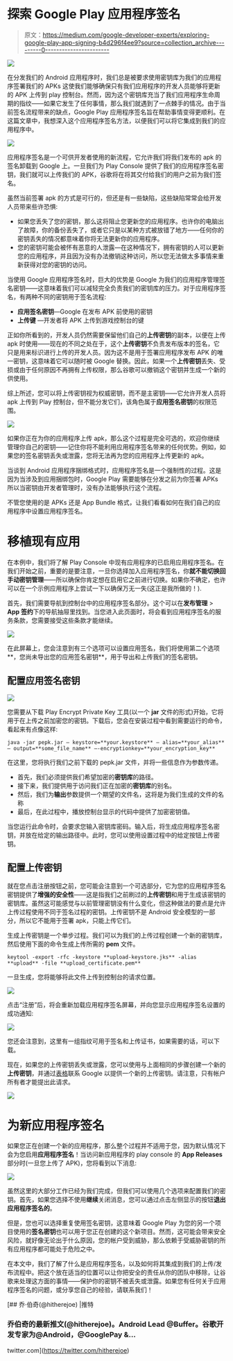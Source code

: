 # 探索 Google Play 应用程序签名

> 原文：<https://medium.com/google-developer-experts/exploring-google-play-app-signing-b4d296f4ee9?source=collection_archive---------0----------------------->

![](img/18f845fda140d3eabb8a30fa995ec8f8.png)

在分发我们的 Android 应用程序时，我们总是被要求使用密钥库为我们的应用程序签署我们的 APKs 这使我们能够确保只有我们应用程序的开发人员能够将更新的 APK 上传到 play 控制台。然而，因为这个密钥库充当了我们应用程序生命周期的指纹——如果它发生了任何事情，那么我们就遇到了一点棘手的情况。由于当前签名流程带来的缺点，Google Play 应用程序签名旨在帮助事情变得更顺利。在这篇文章中，我想深入这个应用程序签名方法，以便我们可以将它集成到我们的应用程序中。

[![](img/e8dd46ab2c119165e7a212299a73013e.png)](http://eepurl.com/dIKgiT)

应用程序签名是一个可供开发者使用的新流程，它允许我们将我们发布的 apk 的签名卸载到 Google 上。一旦我们为 Play Console 提供了我们的应用程序签名密钥，我们就可以上传我们的 APK，谷歌将在将其交付给我们的用户之前为我们签名。

虽然当前签署 apk 的方式是可行的，但还是有一些缺陷，这些缺陷常常会给开发人员带来些许恐惧:

*   如果您丢失了您的密钥，那么这将阻止您更新您的应用程序。也许你的电脑出了故障，你的备份丢失了，或者它只是以某种方式被放错了地方——任何你的密钥丢失的情况都意味着你将无法更新你的应用程序。
*   您的密钥可能会被怀有恶意的人泄露—在这种情况下，拥有密钥的人可以更新您的应用程序，并且因为没有办法撤销这种访问，所以您无法做太多事情来重新获得对您的密钥的访问。

当使用 Google 应用程序签名时，巨大的优势是 Google 为我们的应用程序管理签名密钥——这意味着我们可以减轻完全负责我们的密钥库的压力。对于应用程序签名，有两种不同的密钥用于签名流程:

*   **应用签名密钥**—Google 在发布 APK 前使用的密钥
*   **上传键** —开发者将 APK 上传到游戏控制台的键

正如你所看到的，开发人员仍然需要保留他们自己的**上传密钥**的副本，以便在上传 apk 时使用——现在的不同之处在于，这个**上传密钥**不负责发布版本的签名，它只是用来标识进行上传的开发人员。因为这不是用于签署应用程序发布 APK 的唯一密钥，这意味着它可以随时被 Google 替换。因此，如果一个**上传密钥**丢失、受损或由于任何原因不再拥有上传权限，那么谷歌可以撤销这个密钥并生成一个新的供使用。

综上所述，您可以将上传密钥视为权威密钥，而不是主密钥——它允许开发人员将 apk 上传到 Play 控制台，但不能分发它们，该角色属于**应用签名密钥**的权限范围。

![](img/6a3a8ee6ed4cdf0e2c651aa13e4e1917.png)

如果你正在为你的应用程序上传 apk，那么这个过程是完全可选的，欢迎你继续管理你自己的密钥——记住你将不能利用应用程序签名带来的任何优势。例如，如果您的签名密钥丢失或泄露，您将无法再为您的应用程序上传更新的 apk。

当谈到 Android 应用程序捆绑格式时，应用程序签名是一个强制性的过程。这是因为当涉及到应用捆绑包时，Google Play 需要能够在分发之前为你签署 APKs 所以当密钥由开发者管理时，没有办法能够执行这个流程。

不管您使用的是 APKs 还是 App Bundle 格式，让我们看看如何在我们自己的应用程序中设置应用程序签名。

# 移植现有应用

在本例中，我们将了解 Play Console 中现有应用程序的已启用应用程序签名。在我们开始之前，重要的是要注意，一旦你选择加入应用程序签名，你**就不能切换回手动密钥管理**——所以确保你肯定想在启用它之前进行切换。如果你不确定，也许可以在一个示例应用程序上尝试一下以确保万无一失(这正是我所做的！).

首先，我们需要导航到控制台中的应用程序签名部分。这个可以在**发布管理** > **App 签约**下的导航抽屉里找到。当您进入此页面时，将会看到应用程序签名的服务条款，您需要接受这些条款才能继续。

![](img/2b55c06a7604fa5fcc765204402790bc.png)

在此屏幕上，您会注意到有三个选项可以设置应用签名，我们将使用第二个选项**，您尚未导出您的应用签名密钥**，用于导出和上传我们的签名密钥。

## 配置应用签名密钥

![](img/f737579ce385b4eb417ad0a1e7c088a5.png)

您需要从下载 Play Encrypt Private Key 工具(以一个 **jar** 文件的形式)开始，它将用于在上传之前加密您的密钥。下载后，您会在安装过程中看到需要运行的命令，看起来有点像这样:

```
java -jar pepk.jar — keystore=**your.keystore** — alias=**your_alias**— output=**some_file_name** —-encryptionkey=**your_encryption_key**
```

在这里，您将执行我们之前下载的 pepk.jar 文件，并将一些信息作为参数传递。

*   首先，我们必须提供我们希望加密的**密钥库**的路径。
*   接下来，我们提供用于访问我们正在加密的**密钥库**的别名。
*   然后，我们为**输出**参数提供一个期望的文件名，这将是为我们生成的文件的名称
*   最后，在此过程中，播放控制台显示的代码中提供了加密密钥值。

当您运行此命令时，会要求您输入密钥库密码。输入后，将生成应用程序签名密钥，并放在给定的输出路径中。此时，您可以使用设置过程中的给定按钮上传密钥。

## 配置上传密钥

就在您点击注册按钮之前，您可能会注意到一个可选部分，它为您的应用程序签名密钥提供了**增强的安全性**——这是指我们之前刷过的**上传密钥**和用于生成该密钥的密钥库。虽然这可能感觉与以前管理密钥没有什么变化，但这种做法的要点是允许上传过程使用不同于签名过程的密钥。上传密钥不是 Android 安全模型的一部分，所以它不能用于签署 apk，只能上传它们。

生成上传密钥是一个单步过程。我们可以为我们的上传过程创建一个新的密钥库，然后使用下面的命令生成上传所需的 **pem** 文件。

```
keytool -export -rfc -keystore **upload-keystore.jks** -alias **upload** -file **upload_certificate.pem**
```

一旦生成，您将能够将此文件上传到控制台的请求位置。

![](img/017f9d6fb4f7b47ad892807806fc48a1.png)

点击“注册”后，将会重新加载应用程序签名屏幕，并向您显示应用程序签名设置的成功通知:

![](img/e796171aeb133f3c771fcd640bf7897b.png)

您还会注意到，这里有一组指纹可用于签名和上传证书，如果需要的话，可以下载。

现在，如果您的上传密钥丢失或泄露，您可以使用与上面相同的步骤创建一个新的**上传密钥**，并通过[表格](https://support.google.com/googleplay/android-developer/contact/otherbugs)联系 Google 以提供一个新的上传密钥。请注意，只有帐户所有者才能提出此请求。

![](img/0a3c70b9347014fc16ea73bce3e80a2c.png)

# 为新应用程序签名

如果您正在创建一个新的应用程序，那么整个过程并不适用于您，因为默认情况下会为您启用**应用程序签名**！当访问新应用程序的 play console 的 **App Releases** 部分时(一旦您上传了 APK)，您将看到以下消息:

![](img/8f35042d84001fff5d1565636e0a9d96.png)

虽然这里的大部分工作已经为我们完成，但我们可以使用几个选项来配置我们的密钥。首先，如果您选择不使用**继续**关闭消息，您可以通过点击左侧显示的按钮**退出应用程序签名的**。

但是，您也可以选择重复使用签名密钥，这意味着 Google Play 为您的另一个项目使用的**签名密钥**也可以用于您正在创建的这个新项目。然而，这可能会带来安全风险，就好像无论出于什么原因，您的帐户受到威胁，那么依赖于受威胁密钥的所有应用程序都可能处于危险之中。

在本文中，我们了解了什么是应用程序签名，以及如何将其集成到我们的上传/发布流程中。把这个放在适当的位置可以让你把安全的责任从你的团队中移除，让谷歌来处理这方面的事情——保护你的密钥不被丢失或泄露。如果您有任何关于应用程序签名的问题，或分享您自己的经验，请联系我们！

[](https://twitter.com/hitherejoe) [## 乔·伯奇(@hitherejoe) |推特

### 乔伯奇的最新推文(@hitherejoe)。Android Lead @Buffer。谷歌开发专家为@Android，@GooglePay &…

twitter.com](https://twitter.com/hitherejoe)